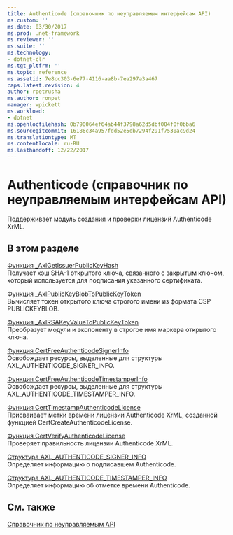```yaml
---
title: Authenticode (справочник по неуправляемым интерфейсам API)
ms.custom: ''
ms.date: 03/30/2017
ms.prod: .net-framework
ms.reviewer: ''
ms.suite: ''
ms.technology:
- dotnet-clr
ms.tgt_pltfrm: ''
ms.topic: reference
ms.assetid: 7e8cc303-6e77-4116-aa8b-7ea297a3a467
caps.latest.revision: 4
author: rpetrusha
ms.author: ronpet
manager: wpickett
ms.workload:
- dotnet
ms.openlocfilehash: 0b790064ef64ab44f3798a62d5dbf004f0f0bba6
ms.sourcegitcommit: 16186c34a957fdd52e5db7294f291f7530ac9d24
ms.translationtype: MT
ms.contentlocale: ru-RU
ms.lasthandoff: 12/22/2017
---
```

# <a name="authenticode-unmanaged-api-reference"></a>Authenticode (справочник по неуправляемым интерфейсам API)
Поддерживает модуль создания и проверки лицензий Authenticode XrML.  
  
## <a name="in-this-section"></a>В этом разделе  
 [Функция _AxlGetIssuerPublicKeyHash](../../../../docs/framework/unmanaged-api/authenticode/axlgetissuerpublickeyhash-function.md)  
 Получает хэш SHA-1 открытого ключа, связанного с закрытым ключом, который используется для подписания указанного сертификата.  
  
 [Функция _AxlPublicKeyBlobToPublicKeyToken](../../../../docs/framework/unmanaged-api/authenticode/axlpublickeyblobtopublickeytoken-function.md)  
 Вычисляет токен открытого ключа строгого имени из формата CSP PUBLICKEYBLOB.  
  
 [Функция _AxlRSAKeyValueToPublicKeyToken](../../../../docs/framework/unmanaged-api/authenticode/axlrsakeyvaluetopublickeytoken-function.md)  
 Преобразует модули и экспоненту в строгое имя маркера открытого ключа.  
  
 [Функция CertFreeAuthenticodeSignerInfo](../../../../docs/framework/unmanaged-api/authenticode/certfreeauthenticodesignerinfo-function.md)  
 Освобождает ресурсы, выделенные для структуры AXL_AUTHENTICODE_SIGNER_INFO.  
  
 [Функция CertFreeAuthenticodeTimestamperInfo](../../../../docs/framework/unmanaged-api/authenticode/certfreeauthenticodetimestamperinfo-function.md)  
 Освобождает ресурсы, выделенные для структуры AXL_AUTHENTICODE_TIMESTAMPER_INFO.  
  
 [Функция CertTimestampAuthenticodeLicense](../../../../docs/framework/unmanaged-api/authenticode/certtimestampauthenticodelicense-function.md)  
 Присваивает метки времени лицензии Authenticode XrML, созданной функцией CertCreateAuthenticodeLicense.  
  
 [Функция CertVerifyAuthenticodeLicense](../../../../docs/framework/unmanaged-api/authenticode/certverifyauthenticodelicense-function.md)  
 Проверяет правильность лицензии Authenticode XrML.  
  
 [Структура AXL_AUTHENTICODE_SIGNER_INFO](../../../../docs/framework/unmanaged-api/authenticode/axl-authenticode-signer-info-structure.md)  
 Определяет информацию о подписавшем Authenticode.  
  
 [Структура AXL_AUTHENTICODE_TIMESTAMPER_INFO](../../../../docs/framework/unmanaged-api/authenticode/axl-authenticode-timestamper-info-structure.md)  
 Определяет информацию об отметке времени Authenticode.  
  
## <a name="see-also"></a>См. также  
 [Справочник по неуправляемым API](../../../../docs/framework/unmanaged-api/index.md)
